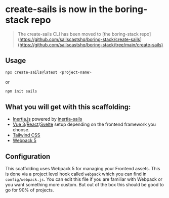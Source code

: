 
# create-sails is now in the boring-stack repo

> The create-sails CLI has been moved to [the boring-stack repo](https://github.com/sailscastshq/boring-stack/create-sails](https://github.com/sailscastshq/boring-stack/tree/main/create-sails)

## Usage

```sh
npx create-sails@latest <project-name>
```

or

```sh
npm init sails
```

## What you will get with this scaffolding:

- [Inertia.js](https://inertiajs.com) powered by [inertia-sails](https://github.com/sailscastshq/create-sails)
- [Vue 3](https://vuejs.org)/[React](https://reactjs.org)/[Svelte](https://svelte.dev) setup depending on the frontend framework you choose.
- [Tailwind CSS](https://tailwindcss.com)
- [Webpack 5](https://webpack.js.org)

## Configuration

This scaffolding uses Webpack 5 for managing your Frontend assets. This is done via a project level hook called `webpack` which you can find in `config/webpack.js`. You can edit this file if you are familiar with Webpack or you want something more custom. But out of the box this should be good to go for 90% of projects.
